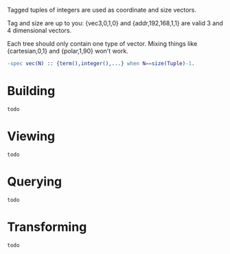 Tagged tuples of integers are used as coordinate and size vectors.

Tag and size are up to you: {vec3,0,1,0} and {addr,192,168,1,1} are valid 3 and
4 dimensional vectors.

Each tree should only contain one type of vector. Mixing things like
{cartesian,0,1} and {polar,1,90} won't work.

```erlang
-spec vec(N) :: {term(),integer(),...} when N==size(Tuple)-1.
```

Building
========
    todo

Viewing
=======
    todo

Querying
========
    todo

Transforming
============
    todo
